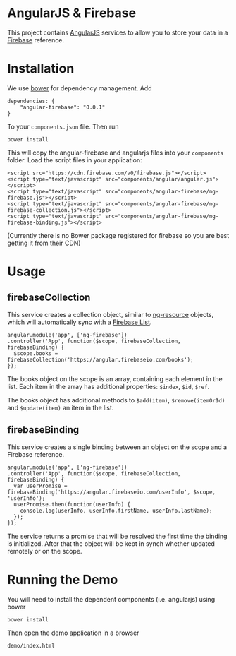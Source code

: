 # AngularJS &amp; Firebase

This project contains [AngularJS](http://angularjs.org) services to allow you to store your data in a [Firebase](www.firebase.com) reference.

# Installation

We use [bower](http://twitter.github.com/bower/) for dependency management.  Add

    dependencies: {
        "angular-firebase": "0.0.1"
    }

To your `components.json` file. Then run

    bower install

This will copy the angular-firebase and angularjs files into your `components` folder. Load the script files in your application:

    <script src="https://cdn.firebase.com/v0/firebase.js"></script>
    <script type="text/javascript" src="components/angular/angular.js"></script>
    <script type="text/javascript" src="components/angular-firebase/ng-firebase.js"></script>
    <script type="text/javascript" src="components/angular-firebase/ng-firebase-collection.js"></script>
    <script type="text/javascript" src="components/angular-firebase/ng-firebase-binding.js"></script>

(Currently there is no Bower package registered for firebase so you are best getting it from their CDN)

# Usage

## firebaseCollection

This service creates a collection object, similar to [ng-resource](http://docs.angularjs.org/api/ngResource.$resource) objects, which will automatically sync with a [Firebase List](https://www.firebase.com/docs/managing-lists.html).

    angular.module('app', ['ng-firebase'])
    .controller('App', function($scope, firebaseCollection, firebaseBinding) {
      $scope.books = firebaseCollection('https://angular.firebaseio.com/books');
    });

The books object on the scope is an array, containing each element in the list.  Each item in the array has additional properties: `$index`, `$id`, `$ref`.

The books object has additional methods to `$add(item)`, `$remove(itemOrId)` and `$update(item)` an item in the list.

## firebaseBinding

This service creates a single binding between an object on the scope and a Firebase reference.

    angular.module('app', ['ng-firebase'])
    .controller('App', function($scope, firebaseCollection, firebaseBinding) {
      var userPromise = firebaseBinding('https://angular.firebaseio.com/userInfo', $scope, 'userInfo');
      userPromise.then(function(userInfo) {
        console.log(userInfo, userInfo.firstName, userInfo.lastName);
      });
    });

The service returns a promise that will be resolved the first time the binding is initialized.  After that the object will be kept in synch whether updated remotely or on the scope.

# Running the Demo

You will need to install the dependent components (i.e. angularjs) using bower

    bower install

Then open the demo application in a browser

    demo/index.html
